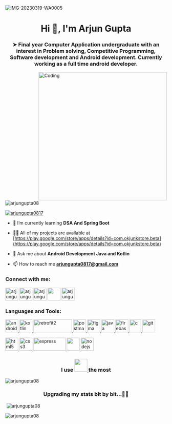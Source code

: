 
![IMG-20230319-WA0005](https://user-images.githubusercontent.com/85922120/226210199-2593c9d8-36c7-4785-af00-55b30b31d566.jpg)






<h1 align="center">Hi 👋, I'm Arjun Gupta</h1>
<h3 align="center">➤ Final year Computer Application undergraduate with an interest in Problem solving, Competitive Programming, Software development and Android development. Currently working as a full time android developer.</h3>
<img align="right" alt="Coding" width="400" src="https://camo.githubusercontent.com/8bf6f6d78abc81fcf9c49f10649423e73ea44bc248e83aaae8759d401c829a84/68747470733a2f2f70687973696373677572756b756c2e66696c65732e776f726470726573732e636f6d2f323031392f30322f6368617261637465722d312e676966">

<p align="left"> <img src="https://komarev.com/ghpvc/?username=arjungupta08&label=Profile%20views&color=0e75b6&style=flat" alt="arjungupta08" /> </p>

<p align="left"> <a href="https://twitter.com/arjungupta0817" target="blank"><img src="https://img.shields.io/twitter/follow/arjungupta0817?logo=twitter&style=for-the-badge" alt="arjungupta0817" /></a> </p>

- 🌱 I’m currently learning **DSA And Spring Boot**

- 👨‍💻 All of my projects are available at [https://play.google.com/store/apps/details?id=com.okjunkstore.beta](https://play.google.com/store/apps/details?id=com.okjunkstore.beta)

- 💬 Ask me about **Android Development Java and Kotlin**

- 📫 How to reach me **arjungupta0817@gmail.com**

<h3 align="left">Connect with me:</h3>
<p align="left">
<a href="https://twitter.com/arjungupta0817" target="blank"><img align="center" src="https://d2j84o4abgbvdf.cloudfront.net/img/assets/apps/twitter.png" alt="arjungupta0817" height="40" width="40" /></a>
<a href="https://linkedin.com/in/arjunguptaonline" target="blank"><img align="center" src="https://upload.wikimedia.org/wikipedia/commons/thumb/c/ca/LinkedIn_logo_initials.png/640px-LinkedIn_logo_initials.png" alt="arjungupta0817" height="40" width="40" /></a>
<a href="https://instagram.com/arjunguptaonline" target="blank"><img align="center" src="https://upload.wikimedia.org/wikipedia/commons/thumb/9/95/Instagram_logo_2022.svg/1200px-Instagram_logo_2022.svg.png" alt="arjungupta0817" height="40" width="40" /></a>
<a href="https://www.youtube.com/c/arjungupta0817" target="blank"><img align="center" src="https://user-images.githubusercontent.com/85922120/226210799-0f02e1da-1534-43ad-8d58-d4df3d86042d.png" height="40" width="40" /></a>
<a href="https://www.leetcode.com/arjungupta0817" target="blank"><img align="center" src="https://leetcode.com/static/images/LeetCode_logo_rvs.png" alt="arjungupta0817" height="40" width="40" /></a>
</p>




<h3 align="left">Languages and Tools:</h3>
<p align="left"> <a href="https://developer.android.com" target="_blank" rel="noreferrer"> <img src="https://user-images.githubusercontent.com/85922120/226165227-f12eadf4-dff0-4bd9-ad59-118ef84e8e15.png" alt="android" width="40" height="40"/> </a>
<a href="https://kotlinlang.org" target="_blank" rel="noreferrer"> <img src="https://www.vectorlogo.zone/logos/kotlinlang/kotlinlang-icon.svg" alt="kotlin" width="40" height="40"/> </a> <a href="https://square.github.io/retrofit/" target="_blank" rel="noreferrer"> <img src="https://oatrice.files.wordpress.com/2016/01/header.png?w=640" alt="retrofit2" width="120" height="40"/> </a>
<a href="https://postman.com" target="_blank" rel="noreferrer"> <img src="https://www.vectorlogo.zone/logos/getpostman/getpostman-icon.svg" alt="postman" width="40" height="40"/> </a>
<a href="https://www.figma.com/" target="_blank" rel="noreferrer"> <img src="https://www.vectorlogo.zone/logos/figma/figma-icon.svg" alt="figma" width="40" height="40"/> </a>  
<a href="https://www.java.com" target="_blank" rel="noreferrer"> <img src="https://user-images.githubusercontent.com/85922120/226165101-214d0c1a-edba-456f-b454-2a1a418101ce.png" alt="java" width="40" height="40"/> </a> 
<a href="https://firebase.google.com/" target="_blank" rel="noreferrer"> <img src="https://www.vectorlogo.zone/logos/firebase/firebase-icon.svg" alt="firebase" width="40" height="40"/> </a>
<a href="https://www.cprogramming.com/" target="_blank" rel="noreferrer"> <img src="https://upload.wikimedia.org/wikipedia/commons/thumb/1/18/C_Programming_Language.svg/1200px-C_Programming_Language.svg.png" alt="c" width="36" height="40"/> </a> 
<a href="https://git-scm.com/" target="_blank" rel="noreferrer"> <img src="https://www.vectorlogo.zone/logos/git-scm/git-scm-icon.svg" alt="git" width="40" height="40"/> </a>

<a href="https://www.w3.org/html/" target="_blank" rel="noreferrer"> <img src="https://cdn.pixabay.com/photo/2017/08/05/11/16/logo-2582748_1280.png" alt="html5" width="40" height="40"/> </a> 
<a href="https://www.w3schools.com/css/" target="_blank" rel="noreferrer"> <img src="https://cdn-icons-png.flaticon.com/512/919/919826.png" alt="css3" width="40" height="40"/> </a> 
<a href="https://expressjs.com" target="_blank" rel="noreferrer"> <img src="https://res.cloudinary.com/practicaldev/image/fetch/s--YbV36HLj--/c_imagga_scale,f_auto,fl_progressive,h_420,q_auto,w_1000/https://dev-to-uploads.s3.amazonaws.com/i/hpg6if7btrwilqkidqbe.png" alt="express" width="100" height="40"/> </a>
<a href="https://www.mongodb.com/" alt="mongodb"> <img src="https://servicenav.coservit.com/wp-content/uploads/2022/05/18-1.jpg"  width="40" height="40"/> </a> 
<a href="https://nodejs.org" target="_blank" rel="noreferrer"> <img src="https://images.g2crowd.com/uploads/product/image/large_detail/large_detail_f0b606abb6d19089febc9faeeba5bc05/nodejs-development-services.png" alt="nodejs" width="40" height="40"/> </a> 
 </p>

<h3 align="center">I use <a href="https://kotlinlang.org" target="_blank"> <img src="https://www.vectorlogo.zone/logos/kotlinlang/kotlinlang-icon.svg"<alt="kotlin" width="40" height="40"/> </a> the most</h3>
<p><img align="center" src="https://github-readme-stats.vercel.app/api/top-langs?username=arjungupta08&theme=tokyonight&show_icons=true&locale=en&layout=compact" alt="arjungupta08" /></p>



<h3 align="center">Upgrading my stats bit by bit...👷‍♂️</h3>
<p>&nbsp;<img align="center" src="https://github-readme-stats.vercel.app/api?username=arjungupta08&theme=tokyonight&show_icons=true&locale=en" alt="arjungupta08" /></p>

<p><img align="center" src="https://github-readme-streak-stats.herokuapp.com/?user=arjungupta08&theme=tokyonight" alt="arjungupta08" /></p>


<!---
ArjunGupta08/ArjunGupta08 is a ✨ special ✨ repository because its `README.md` (this file) appears on your GitHub profile.
You can click the Preview link to take a look at your changes.
--->
